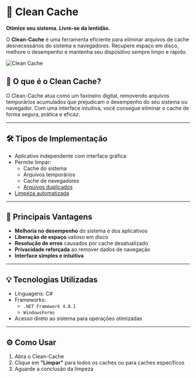 # 🧹 Clean Cache

**Otimize seu sistema. Livre-se da lentidão.**

O **Clean-Cache** é uma ferramenta eficiente para eliminar arquivos de cache desnecessários do sistema e navegadores. Recupere espaço em disco, melhore o desempenho e mantenha seu dispositivo sempre limpo e rápido.

![Clean Cache](https://i.imgur.com/cGEKn07.png)

## 📌 O que é o Clean Cache?

O Clean-Cache atua como um faxineiro digital, removendo arquivos temporários acumulados que prejudicam o desempenho do seu sistema ou navegador. Com uma interface intuitiva, você consegue eliminar o cache de forma segura, prática e eficaz.

---

## 🛠️ Tipos de Implementação

- Aplicativo independente com interface gráfica
- Permite limpar:
  - Cache do sistema
  - Arquivos temporários
  - Cache de navegadores
  - [Arquivos duplicados](https://i.imgur.com/Yc2TO0e.png)
- [Limpeza automatizada](https://i.imgur.com/hz3VHGB.png)

---

## 🚀 Principais Vantagens

- **Melhoria no desempenho** do sistema e dos aplicativos
- **Liberação de espaço** valioso em disco
- **Resolução de erros** causados por cache desatualizado
- **Privacidade reforçada** ao remover dados de navegação
- **Interface simples e intuitiva**

---

## 💡 Tecnologias Utilizadas

- Linguagens: C#
- Frameworks:
  - `.NET Framework 4.8.1`
  - `WindowsForms`
- Acesso direto ao sistema para operações otimizadas

---

## ⚙️ Como Usar

1. Abra o Clean-Cache
3. Clique em **"Limpar"** para todos os caches ou para caches específicos
4. Aguarde a conclusão da limpeza
